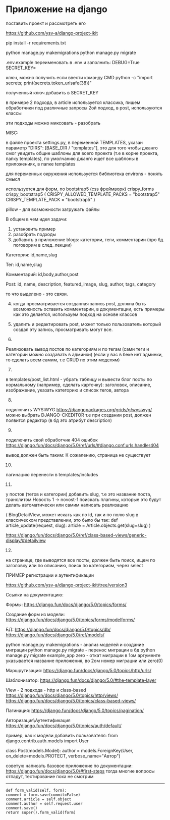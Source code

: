 # Приложение на django
поставить проект и рассмотреть его

https://github.com/ysv-a/django-project-ikit

pip install -r requirements.txt

python manage.py makemigrations
python manage.py migrate

.env.example переименовать в .env
и заполнить:
DEBUG=True
SECRET_KEY=

ключ, можно получить если ввести команду CMD
python -c "import secrets; print(secrets.token_urlsafe(38))"

полученный ключ добавить в SECRET_KEY

в примере
2 подхода, в article используется классика, пишем обработчики под различные запросы
2ой подход, в post, используются классы

эти подходы можно миксовать - разобрать


MISC:

в файле проекта settings.py, в переменной TEMPLATES, указан параметр
"DIRS": [BASE_DIR / "templates"],
это для того чтобы джанго смог увидеть общие шаблоны для всего проекта (т.е в корне проекта, папку templates), по умолчанию джанго ищет все шаблоны в приложениях, в папке templates

для переменных окружения используется библиотека environs - понять смысл

используется для форм, по bootstrap5 (css фреймворк)
crispy_forms
crispy_bootstrap5
(
CRISPY_ALLOWED_TEMPLATE_PACKS = "bootstrap5"
CRISPY_TEMPLATE_PACK = "bootstrap5"
)

pillow - для возможности загружать файлы


В общем в чем идея задачи:

1) установить пример
2) разобрать подходы
3) добавить в приложение blogs: категории, теги, комментарии (про бд поговорим в след. лекции)

Категория: id,name,slug

Тег: id,name,slug

Комментарий: id,body,author,post

Post: id, name, description, featured_image, slug, author, tags, category

то что выделено - это связи.

4) когда просматривается созданная запись post, должна быть возможность оставить комментарии, в документации, есть примеры как это делается, используем подход на основе классов
5) удалить и редактировать post, может только пользователь который создал эту запись, просматривать могут все.

6)
Реализовать вывод постов по категориям и по тегам (сами теги и категории можно создавать в админки)
(если у вас в беке нет админки, то сделать всем самим, т.е CRUD по этим моделям)

7)
в templates/post_list.html - убрать таблицу и вывести блог посты по нормальному (например, сделать карточку): заголовок, описание, изображение, указать категорию и список тегов, автора

8)
подключить WYSIWYG
https://djangopackages.org/grids/g/wysiwyg/
можно выбрать DJANGO-CKEDITOR
т.е при создании post, должен появится редактор (в бд это атрибут description)

9)
подключить свой обработчик 404 ошибок
https://django.fun/docs/django/5.0/ref/urls/#django.conf.urls.handler404

вывод должен быть таким: К сожалению, страница не существует

10)
пагинацию перенести в templates/includes

11)
у постов (тегов и категории) добавить slug, т.е это название поста, транслитом
Новость 1 -> novost-1
поискать плагины, которые это будут делать автоматически или самим написать реализацию

(
BlogDetailView, может искать как по id, так и по полю slug
в классическом представлении, это было бы так:
def article_update(request, slug):
article = Article.objects.get(slug=slug)
)

https://django.fun/docs/django/5.0/ref/class-based-views/generic-display/#detailview

12)
на странице, где выводятся все посты, должен быть поиск, ищем по заголовку или по описанию, поиск по категориям, через select

ПРИМЕР регистрации и аутентификации

https://github.com/ysv-a/django-project-ikit/tree/version3

Ссылки на документацию:

Формы:
https://django.fun/docs/django/5.0/topics/forms/

Создание форм из модели:
https://django.fun/docs/django/5.0/topics/forms/modelforms/

БД:
https://django.fun/docs/django/5.0/topics/db/
https://django.fun/docs/django/5.0/ref/models/

python manage.py makemigrations - анализ моделей и создание миграции
python manage.py migrate - перенос миграции в бд
python manage.py migrate example_app zero - откат миграции
в 1ом аргументе указывается название приложения, во 2ом номер миграции или zero(0)

Маршрутизация:
https://django.fun/docs/django/5.0/topics/http/urls/

Шаблонизатор:
https://django.fun/docs/django/5.0/#the-template-layer

View - 2 подхода - http и class-based
https://django.fun/docs/django/5.0/topics/http/views/
https://django.fun/docs/django/5.0/topics/class-based-views/

Пагинация:
https://django.fun/docs/django/5.0/topics/pagination/

Авторизация\Аутентификация
https://django.fun/docs/django/5.0/topics/auth/default/

пример, как к модели добавить пользователя:
from django.contrib.auth.models import User

class Post(models.Model):
author = models.ForeignKey(User, on_delete=models.PROTECT, verbose_name="Автор")

советую написать базовое приложение по документации:
https://django.fun/docs/django/5.0/#first-steps
тогда многие вопросы отпадут, тестирование пока не смотрим



------


```
def form_valid(self, form):
comment = form.save(commit=False)
comment.article = self.object
comment.author = self.request.user
comment.save()
return super().form_valid(form)
```